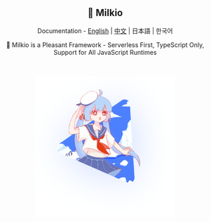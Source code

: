 <h2 align="center">🥛 Milkio</h2>

<p align="center">
    Documentation - <a href="https://milkio.fun">English</a> | <a href="https://zh-milkio.nito.ink">中文</a> | 日本語 | 한국어
</p>

<p align="center">🌟 Milkio is a Pleasant Framework - Serverless First, TypeScript Only, Support for All JavaScript Runtimes</p>

<br />

<p align="center">
    <a href="https://github.com/akirarika">
        <img src="https://raw.githubusercontent.com/southern-aurora/.github/main/profile/image.png" width="320px" />
    </a>
</p>